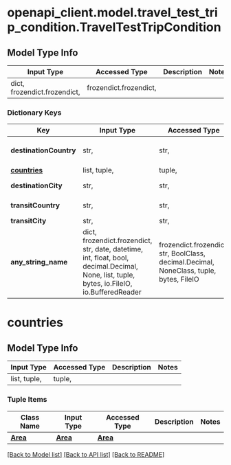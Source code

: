 # openapi_client.model.travel_test_trip_condition.TravelTestTripCondition

## Model Type Info
Input Type | Accessed Type | Description | Notes
------------ | ------------- | ------------- | -------------
dict, frozendict.frozendict,  | frozendict.frozendict,  |  | 

### Dictionary Keys
Key | Input Type | Accessed Type | Description | Notes
------------ | ------------- | ------------- | ------------- | -------------
**destinationCountry** | str,  | str,  | Country Name (IATA Code) | 
**[countries](#countries)** | list, tuple,  | tuple,  |  | [optional] 
**destinationCity** | str,  | str,  | City Name (Optional) | [optional] 
**transitCountry** | str,  | str,  | Country Name | [optional] 
**transitCity** | str,  | str,  | City Name | [optional] 
**any_string_name** | dict, frozendict.frozendict, str, date, datetime, int, float, bool, decimal.Decimal, None, list, tuple, bytes, io.FileIO, io.BufferedReader | frozendict.frozendict, str, BoolClass, decimal.Decimal, NoneClass, tuple, bytes, FileIO | any string name can be used but the value must be the correct type | [optional]

# countries

## Model Type Info
Input Type | Accessed Type | Description | Notes
------------ | ------------- | ------------- | -------------
list, tuple,  | tuple,  |  | 

### Tuple Items
Class Name | Input Type | Accessed Type | Description | Notes
------------- | ------------- | ------------- | ------------- | -------------
[**Area**](Area.md) | [**Area**](Area.md) | [**Area**](Area.md) |  | 

[[Back to Model list]](../../README.md#documentation-for-models) [[Back to API list]](../../README.md#documentation-for-api-endpoints) [[Back to README]](../../README.md)

